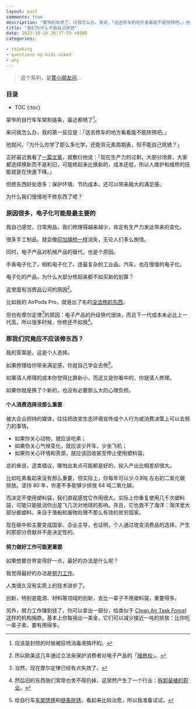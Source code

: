 ```yaml
---
layout: post
comments: true
description: "蒙爷的车锈了，问我怎么办。我说，「送去修车的地方看看能不能除锈吧。」他问：「为什么你学了那么多化学，还能背元素周期表，但是不能自己除锈。」 正好最近我看了[一篇文章](https://www.noemamag.com/the-disappearing-art-of-maintenance/)，讲随着生产力的过剩，人类维护和维修设备的技能在快速下降，全靠替换，对自然环境产生了很大的伤害..."
title: "我们为什么不能自己除锈"
date: 2022-10-18 20:37:59 +0800
categories: 

- thinking
- questions-my-kids-asked
- why
---
```


> 这个系列，是[答小朋友问](/categories/questions-my-kids-asked/)...


<h3>目录</h3>

- TOC
{:toc}

蒙爷的自行车车架和链条，最近都锈了[^1]。

来问我怎么办，我的第一反应是：「送去修车的地方看看能不能除锈吧。」

他就问，「为什么你学了那么多化学，还能背元素周期表，但不能自己除锈？」

正好最近我看了[一篇文章](https://www.noemamag.com/the-disappearing-art-of-maintenance/)，就敷衍他说：「现在生产力的过剩，大部分场景，大家都选择换新而不是利旧，可能修起来比换新的，成本还低，所以人维护和维修的技能就是在快速下降。」

但修东西好处很多：保护环境、节约成本，还可以带来极大的满足感。

为什么我们慢慢地不修东西了呢？

### 原因很多，电子化可能是最主要的

我自己感觉，日常用品，我们修理得越来越少，肯定有生产力发达带来的变化。

很多手工制品，就会像[印加绳桥一样](https://zh.wikipedia.org/wiki/%E7%A7%98%E9%B2%81%E8%8D%89%E7%BB%B3%E6%A1%A5)消失，无论人们多么惋惜。

同时，电子产品对机械产品的替代，也是个原因。

手表电子化了，相机电子化了，连最复杂的工业品，汽车，也在慢慢的电子化。

电子化的产品，为什么大部分修起来都不如买新的划算？

这里面有消费品公司的原因[^2]。

比如我的 AirPods Pro，就是出了名的[没法修的东西](https://zh.ifixit.com/News/66194/apples-new-airpods-are-telling-users-to-replace-the-batteries-already-too-bad-thats-impossible)。

但也有摩尔定律[^3]的原因：电子产品的升级换代很快，而且下一代成本未必比上一代高，所以很多时候，你修还不如换[^4]。

### 那我们究竟应不应该修东西？

我的答案是，这是个人选择。

如果修理给你带来满足感，你就自己学会去修[^5]。

如果请人修理的成本你觉得比换新小，而这又是你看中的，你就请人修理。

如果你就是换了个新的，也没有必要那么大的心理负担。

#### 个人消费选择没那么重要

被大企业把持的媒体，往往把改变生态环境宣传成个人行为或消费决策上可以去努力的事情。

- 如果你关心动物，就应该吃素；
- 如果你关心气候变化，就应该少开车，少坐飞机；
- 如果你关心环境和资源，就应该回收甚至停止使用塑料袋。

总的来说，这类倡议，哪怕出发点可能都是好的，投入产出比相差却很大。

比如吃素看起来没有那么重要，但实际上，你每年可以少 0.8吨 左右的二氧化碳排放。坚持 80 年，你差不多能够少排放 64 吨二氧化碳。

而决定不使用塑料袋，我们直观感觉它作用很大。实际上你重复使用几千次塑料袋，可能只能抵消你出差飞几次对地球的影响。并且，它也救不了海洋：海洋里大部分都塑料，来自于渔船和废物处理不那么有效的贫穷国家。

现在碳中和主要变成国家、企业主导，也证明，个人通过改变消费品的选择，产生的那部分贡献并不是决定性的。

#### 努力做好工作可能更重要

如果想要世界变得好一点，最好的办法是什么呢？

我觉得最好的办法是[努力工作](https://xiaobot.net/post/a9ad6151-879d-49cd-868e-ac3d08eb2139)。

人类很久没有实质上的技术进步了。

创新，特别是能源、材料等领域的创新，会比一辈子不用塑料袋，重要得多。

另外，努力工作赚到钱了，你可以拿出一部分，给类似于 [Clean Air Task Force](https://www.catf.us/))  这样的机构捐款。基本上你每捐出一美金，它们可以减少接近一吨的排放：比你吃一辈子素，要有用得多。

[^1]: 应该是封控的时候被狂喷消毒液搞坏的。
[^2]: 所以欧美这几年通过立法来保护消费者对电子产品的「[维修权](https://www.ccpit.org/france/a/20220427/202204276jjp.html)」。
[^3]: 当然，现在摩尔定律已经有点失效了。
[^4]: 然后旧的东西我们常常也舍不得扔掉，这居然产生了一个行业：[拆卸装裱的职业](https://mp.weixin.qq.com/s/FkdCNUCKUj1_xGEiO9CooQ)。
[^5]: 给自行车[车架除锈](https://zh.wikihow.com/%E6%B8%85%E9%99%A4%E8%87%AA%E8%A1%8C%E8%BD%A6%E4%B8%8A%E7%9A%84%E9%94%88%E8%BF%B9)和[链条除锈](https://zh.wikihow.com/%E7%BB%99%E8%87%AA%E8%A1%8C%E8%BD%A6%E9%93%BE%E6%9D%A1%E9%99%A4%E9%94%88)，看起来比较治愈，所以我准备试试。

